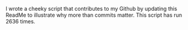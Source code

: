 I wrote a cheeky script that contributes to my Github by updating this ReadMe to illustrate why more than commits matter. This script has run 2636 times.